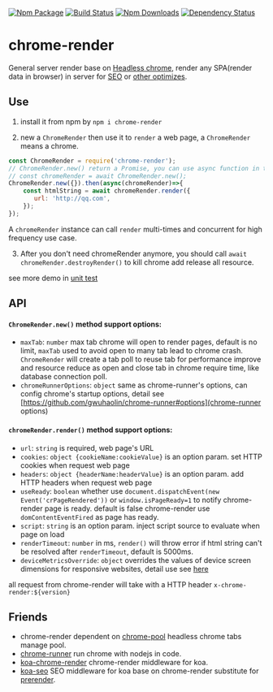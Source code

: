 [![Npm Package](https://img.shields.io/npm/v/chrome-render.svg?style=flat-square)](https://www.npmjs.com/package/chrome-render)
[![Build Status](https://img.shields.io/travis/gwuhaolin/chrome-render.svg?style=flat-square)](https://travis-ci.org/gwuhaolin/chrome-render)
[![Npm Downloads](http://img.shields.io/npm/dm/chrome-render.svg?style=flat-square)](https://www.npmjs.com/package/chrome-render)
[![Dependency Status](https://david-dm.org/gwuhaolin/chrome-render.svg?style=flat-square)](https://npmjs.org/package/chrome-render)

# chrome-render
General server render base on [Headless chrome](https://www.chromestatus.com/feature/5678767817097216), render any SPA(render data in browser) in server for [SEO](https://github.com/gwuhaolin/koa-seo) or [other optimizes](https://github.com/gwuhaolin/koa-chrome-render). 

## Use
1. install it from npm by `npm i chrome-render`

2. new a `ChromeRender` then use it to `render` a web page, a `ChromeRender` means a chrome.
```js
const ChromeRender = require('chrome-render');
// ChromeRender.new() return a Promise, you can use async function in this way:
// const chromeRender = await ChromeRender.new(); 
ChromeRender.new({}).then(async(chromeRender)=>{
    const htmlString = await chromeRender.render({
       url: 'http://qq.com',
    });
});    
```
A `chromeRender` instance can call `render` multi-times and concurrent for high frequency use case.

3. After you don't need chromeRender anymore, you should call `await chromeRender.destroyRender()` to kill chrome add release all resource.

see more demo in [unit test](test/index.test.js)

## API
#### `ChromeRender.new()` method support options:
- `maxTab`: `number` max tab chrome will open to render pages, default is no limit, `maxTab` used to avoid open to many tab lead to chrome crash. `ChromeRender` will create a tab poll to reuse tab for performance improve and resource reduce as open and close tab in chrome require time, like database connection poll. 
- `chromeRunnerOptions`: `object` same as chrome-runner's options, can config chrome's startup options, detail see [https://github.com/gwuhaolin/chrome-runner#options](chrome-runner options)

#### `chromeRender.render()` method support options:
- `url`: `string` is required, web page's URL 
- `cookies`: `object {cookieName:cookieValue}` is an option param. set HTTP cookies when request web page
- `headers`: `object {headerName:headerValue}` is an option param. add HTTP headers when request web page
- `useReady`: `boolean` whether use `document.dispatchEvent(new Event('crPageRendered'))` or `window.isPageReady=1` to notify chrome-render page is ready. default is false chrome-render use `domContentEventFired` as page has ready.
- `script`: `string` is an option param. inject script source to evaluate when page on load
- `renderTimeout`: `number` in ms, `render()` will throw error if html string can't be resolved after `renderTimeout`, default is 5000ms.
- `deviceMetricsOverride`: `object` overrides the values of device screen dimensions for responsive websites, detail use see [here](https://chromedevtools.github.io/devtools-protocol/tot/Emulation/#method-setDeviceMetricsOverride)

all request from chrome-render will take with a HTTP header `x-chrome-render:${version}`
 
## Friends
- chrome-render dependent on [chrome-pool](https://github.com/gwuhaolin/chrome-pool) headless chrome tabs manage pool.
- [chrome-runner](https://github.com/gwuhaolin/chrome-runner) run chrome with nodejs in code.
- [koa-chrome-render](https://github.com/gwuhaolin/koa-chrome-render) chrome-render middleware for koa.
- [koa-seo](https://github.com/gwuhaolin/koa-seo) SEO middleware for koa base on chrome-render substitute for [prerender](https://prerender.io).
